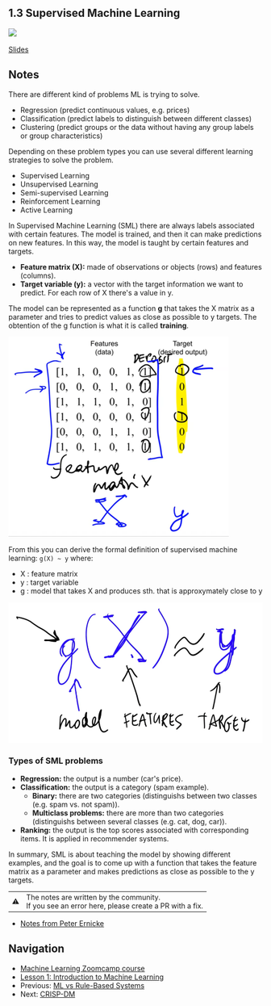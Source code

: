 ## 1.3 Supervised Machine Learning

<a href="https://www.youtube.com/watch?v=j9kcEuGcC2Y&list=PL3MmuxUbc_hIhxl5Ji8t4O6lPAOpHaCLR&index=4"><img src="images/thumbnail-1-03.jpg"></a>

[Slides](https://www.slideshare.net/AlexeyGrigorev/ml-zoomcamp-13-supervised-machine-learning)

## Notes

There are different kind of problems ML is trying to solve.

- Regression (predict continuous values, e.g. prices)
- Classification (predict labels to distinguish between different classes)
- Clustering (predict groups or the data without having any group labels or group characteristics)

Depending on these problem types you can use several different learning strategies to solve the problem.

- Supervised Learning
- Unsupervised Learning
- Semi-supervised Learning
- Reinforcement Learning
- Active Learning

In Supervised Machine Learning (SML) there are always labels associated with certain features.
The model is trained, and then it can make predictions on new features. In this way, the model
is taught by certain features and targets.

- **Feature matrix (X):** made of observations or objects (rows) and features (columns).
- **Target variable (y):** a vector with the target information we want to predict. For each row of X there's a value in y.

The model can be represented as a function **g** that takes the X matrix as a parameter and tries
to predict values as close as possible to y targets.
The obtention of the g function is what it is called **training**.

![03-feature-target](./images/03-feature-target.png)

From this you can derive the formal definition of supervised machine learning: `g(X) ~ y` where:

- X : feature matrix
- y : target variable
- g : model that takes X and produces sth. that is approxymately close to y

![03-model-feature-target](./images/03-model-feature-target.png)

### Types of SML problems

- **Regression:** the output is a number (car's price).
- **Classification:** the output is a category (spam example).
  - **Binary:** there are two categories (distinguishs between two classes (e.g. spam vs. not spam)).
  - **Multiclass problems:** there are more than two categories (distinguishs between several classes (e.g. cat, dog, car)).
- **Ranking:** the output is the top scores associated with corresponding items. It is applied in recommender systems.

In summary, SML is about teaching the model by showing different examples, and the goal is
to come up with a function that takes the feature matrix as a
parameter and makes predictions as close as possible to the y targets.

<table>
   <tr>
      <td>⚠️</td>
      <td>
         The notes are written by the community. <br>
         If you see an error here, please create a PR with a fix.
      </td>
   </tr>
</table>

- [Notes from Peter Ernicke](https://knowmledge.com/2023/09/11/ml-zoomcamp-2023-introduction-to-machine-learning-part-3/)

## Navigation

- [Machine Learning Zoomcamp course](../)
- [Lesson 1: Introduction to Machine Learning](./)
- Previous: [ML vs Rule-Based Systems](02-ml-vs-rules.md)
- Next: [CRISP-DM](04-crisp-dm.md)
